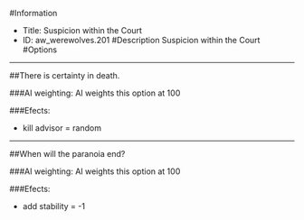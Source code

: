 #Information
 - Title: Suspicion within the Court
 - ID: aw_werewolves.201
#Description
Suspicion within the Court
#Options

___
##There is certainty in death.

###AI weighting:
AI weights this option at 100


###Efects:<ul><li>kill advisor = random</li></ul>

___
##When will the paranoia end?

###AI weighting:
AI weights this option at 100


###Efects:<ul><li>add stability = -1</li></ul>
